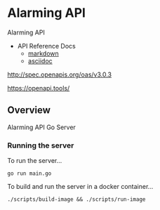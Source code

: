 # Alarming API

Alarming API

* API Reference Docs
  * [markdown](./docs/README.md)
  * [asciidoc](./docs/index.adoc)

http://spec.openapis.org/oas/v3.0.3

https://openapi.tools/

## Overview

Alarming API Go Server

### Running the server
To run the server...
```
go run main.go
```

To build and run the server in a docker container...
```
./scripts/build-image && ./scripts/run-image
```
